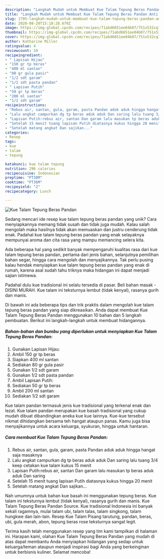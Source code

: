 ```yaml
---
description: "Langkah Mudah untuk Membuat Kue Talam Tepung Beras Pandan Anti Gagal"
title: "Langkah Mudah untuk Membuat Kue Talam Tepung Beras Pandan Anti Gagal"
slug: 1795-langkah-mudah-untuk-membuat-kue-talam-tepung-beras-pandan-anti-gagal
date: 2020-08-20T15:18:28.670Z
image: https://img-global.cpcdn.com/recipes/71abd6651ee04b07/751x532cq70/kue-talam-tepung-beras-pandan-foto-resep-utama.jpg
thumbnail: https://img-global.cpcdn.com/recipes/71abd6651ee04b07/751x532cq70/kue-talam-tepung-beras-pandan-foto-resep-utama.jpg
cover: https://img-global.cpcdn.com/recipes/71abd6651ee04b07/751x532cq70/kue-talam-tepung-beras-pandan-foto-resep-utama.jpg
author: Katharine Miller
ratingvalue: 4
reviewcount: 10
recipeingredient:
- " Lapisan Hijau"
- "150 gr tp beras"
- "400 ml santan"
- "80 gr gula pasir"
- "1/2 sdt garam"
- "1/2 sdt pasta pandan"
- " Lapisan Putih"
- "50 gr tp beras"
- "200 ml santan"
- "1/2 sdt garam"
recipeinstructions:
- "Rebus air, santan, gula, garam, pasta Pandan aduk aduk hingga hangat saja masaknya"
- "Lalu angkat campurkan dg tp beras aduk aduk Dan saring lalu tuang 3/4 keep cetakan kue talam kukus 15 menit"
- "Lapisan Putih:rebus air, santan Dan garam lalu masukan tp beras aduk aduk Dan saring"
- "Setelah 15 menit tuang lapisan Putih diatasnya kukus hingga 20 menit"
- "Setelah matang angkat Dan sajikan..."
categories:
- Resep
tags:
- kue
- talam
- tepung

katakunci: kue talam tepung 
nutrition: 296 calories
recipecuisine: Indonesian
preptime: "PT38M"
cooktime: "PT36M"
recipeyield: "2"
recipecategory: Lunch

---
```



![Kue Talam Tepung Beras Pandan](https://img-global.cpcdn.com/recipes/71abd6651ee04b07/751x532cq70/kue-talam-tepung-beras-pandan-foto-resep-utama.jpg)

Sedang mencari ide resep kue talam tepung beras pandan yang unik? Cara menyiapkannya memang tidak susah dan tidak juga mudah. Kalau salah mengolah maka hasilnya tidak akan memuaskan dan justru cenderung tidak enak. Padahal kue talam tepung beras pandan yang enak selayaknya mempunyai aroma dan cita rasa yang mampu memancing selera kita.

Ada beberapa hal yang sedikit banyak mempengaruhi kualitas rasa dari kue talam tepung beras pandan, pertama dari jenis bahan, selanjutnya pemilihan bahan segar, hingga cara mengolah dan menyajikannya. Tak perlu pusing kalau hendak menyiapkan kue talam tepung beras pandan yang enak di rumah, karena asal sudah tahu triknya maka hidangan ini dapat menjadi sajian istimewa.

Padahal dulu kue tradisional ini selalu tersedia di pasar. Beli bahan masak - DISINI MURAH. Kue talam ini teksturnya lembut (tidak kenyal), rasanya gurih dan manis.


Di bawah ini ada beberapa tips dan trik praktis dalam mengolah kue talam tepung beras pandan yang siap dikreasikan. Anda dapat membuat Kue Talam Tepung Beras Pandan menggunakan 10 bahan dan 5 langkah pembuatan. Berikut ini langkah-langkah untuk membuat hidangannya.

<!--inarticleads1-->

##### Bahan-bahan dan bumbu yang diperlukan untuk menyiapkan Kue Talam Tepung Beras Pandan:

1. Gunakan  Lapisan Hijau:
1. Ambil 150 gr tp beras
1. Siapkan 400 ml santan
1. Sediakan 80 gr gula pasir
1. Gunakan 1/2 sdt garam
1. Gunakan 1/2 sdt pasta pandan
1. Ambil  Lapisan Putih:
1. Sediakan 50 gr tp beras
1. Ambil 200 ml santan
1. Sediakan 1/2 sdt garam


Kue talam pandan termasuk jenis kue tradisional yang terkenal enak dan lezat. Kue talam pandan merupakan kue basah tradisional yang cukup mudah dibuat dibandingkan aneka kue kue lainnya. Kue-kue tersebut nikmat dihidangkan bersama teh hangat ataupun panas. Kamu juga bisa menyajikannya untuk acara keluarga, syukuran, hingga untuk hantaran. 

<!--inarticleads2-->

##### Cara membuat Kue Talam Tepung Beras Pandan:

1. Rebus air, santan, gula, garam, pasta Pandan aduk aduk hingga hangat saja masaknya
1. Lalu angkat campurkan dg tp beras aduk aduk Dan saring lalu tuang 3/4 keep cetakan kue talam kukus 15 menit
1. Lapisan Putih:rebus air, santan Dan garam lalu masukan tp beras aduk aduk Dan saring
1. Setelah 15 menit tuang lapisan Putih diatasnya kukus hingga 20 menit
1. Setelah matang angkat Dan sajikan...


Nah umumnya untuk bahan kue basah ini menggunakan tepung beras. Kue talam ini teksturnya lembut (tidak kenyal), rasanya gurih dan manis. Kue Talam Tepung Beras Pandan Source. Kue tradisional Indonesia ini banyak sekali ragamnya, mulai talam ubi, talam talas, talam singkong, talam hungkwe dan lain-lain. Resep Kue Talam Pisang tarutung, pandan, beras, ubi, gula merah, abon, tepung beras rose teksturnya sangat legit. 

Terima kasih telah menggunakan resep yang tim kami tampilkan di halaman ini. Harapan kami, olahan Kue Talam Tepung Beras Pandan yang mudah di atas dapat membantu Anda menyiapkan hidangan yang sedap untuk keluarga/teman ataupun menjadi inspirasi bagi Anda yang berkeinginan untuk berbisnis kuliner. Selamat mencoba!

